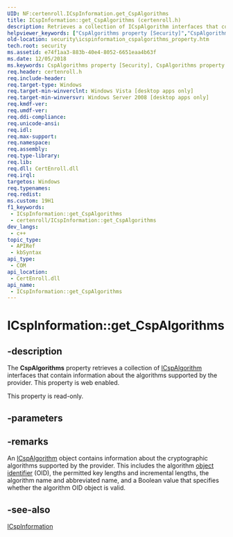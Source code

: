 ```yaml
---
UID: NF:certenroll.ICspInformation.get_CspAlgorithms
title: ICspInformation::get_CspAlgorithms (certenroll.h)
description: Retrieves a collection of ICspAlgorithm interfaces that contain information about the algorithms supported by the provider.
helpviewer_keywords: ["CspAlgorithms property [Security]","CspAlgorithms property [Security]","ICspInformation interface","ICspInformation interface [Security]","CspAlgorithms property","ICspInformation.CspAlgorithms","ICspInformation.get_CspAlgorithms","ICspInformation::CspAlgorithms","ICspInformation::get_CspAlgorithms","certenroll/ICspInformation::CspAlgorithms","certenroll/ICspInformation::get_CspAlgorithms","get_CspAlgorithms","security.icspinformation_cspalgorithms_property"]
old-location: security\icspinformation_cspalgorithms_property.htm
tech.root: security
ms.assetid: e74f1aa3-883b-40e4-8052-6651eaa4b63f
ms.date: 12/05/2018
ms.keywords: CspAlgorithms property [Security], CspAlgorithms property [Security],ICspInformation interface, ICspInformation interface [Security],CspAlgorithms property, ICspInformation.CspAlgorithms, ICspInformation.get_CspAlgorithms, ICspInformation::CspAlgorithms, ICspInformation::get_CspAlgorithms, certenroll/ICspInformation::CspAlgorithms, certenroll/ICspInformation::get_CspAlgorithms, get_CspAlgorithms, security.icspinformation_cspalgorithms_property
req.header: certenroll.h
req.include-header: 
req.target-type: Windows
req.target-min-winverclnt: Windows Vista [desktop apps only]
req.target-min-winversvr: Windows Server 2008 [desktop apps only]
req.kmdf-ver: 
req.umdf-ver: 
req.ddi-compliance: 
req.unicode-ansi: 
req.idl: 
req.max-support: 
req.namespace: 
req.assembly: 
req.type-library: 
req.lib: 
req.dll: CertEnroll.dll
req.irql: 
targetos: Windows
req.typenames: 
req.redist: 
ms.custom: 19H1
f1_keywords:
 - ICspInformation::get_CspAlgorithms
 - certenroll/ICspInformation::get_CspAlgorithms
dev_langs:
 - c++
topic_type:
 - APIRef
 - kbSyntax
api_type:
 - COM
api_location:
 - CertEnroll.dll
api_name:
 - ICspInformation::get_CspAlgorithms
---
```


# ICspInformation::get_CspAlgorithms


## -description

The <b>CspAlgorithms</b> property retrieves a collection of <a href="/windows/desktop/api/certenroll/nn-certenroll-icspalgorithm">ICspAlgorithm</a> interfaces that contain information about the algorithms supported by the provider. This property is web enabled.

This property is read-only.

## -parameters

## -remarks

An <a href="/windows/desktop/api/certenroll/nn-certenroll-icspalgorithm">ICspAlgorithm</a> object contains information about the cryptographic algorithms supported by the provider. This includes the algorithm <a href="/windows/desktop/SecGloss/o-gly">object identifier</a> (OID), the permitted key lengths and incremental lengths, the algorithm name and abbreviated name, and a Boolean value that specifies whether the algorithm OID object is valid.

## -see-also

<a href="/windows/desktop/api/certenroll/nn-certenroll-icspinformation">ICspInformation</a>

